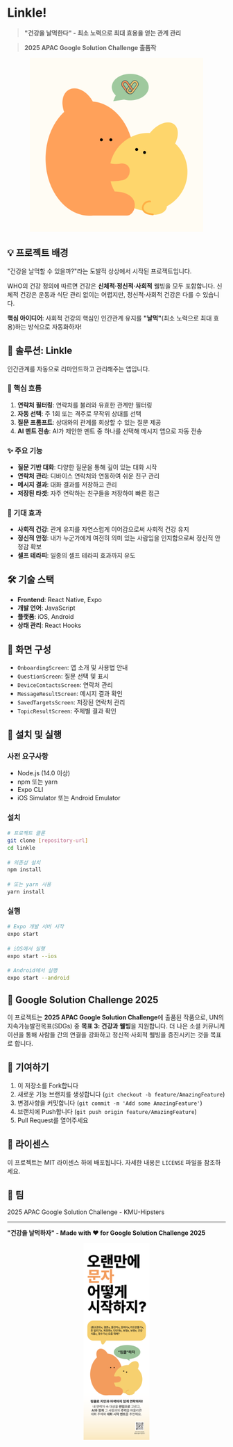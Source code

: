 
# Linkle!


> **"건강을 날먹한다" - 최소 노력으로 최대 효용을 얻는 관계 관리**

> **2025 APAC Google Solution Challenge 출품작**
> 
<div align="center">
  <img src="./linkle/assets/linkle_icon.png" alt="Linkle" width="400">
</div>

## 💡 프로젝트 배경

"건강을 날먹할 수 있을까?"라는 도발적 상상에서 시작된 프로젝트입니다.

WHO의 건강 정의에 따르면 건강은 **신체적·정신적·사회적** 웰빙을 모두 포함합니다. 신체적 건강은 운동과 식단 관리 없이는 어렵지만, 정신적·사회적 건강은 다를 수 있습니다.

**핵심 아이디어**: 사회적 건강의 핵심인 인간관계 유지를 **"날먹"**(최소 노력으로 최대 효용)하는 방식으로 자동화하자!

## 🌟 솔루션: Linkle

인간관계를 자동으로 리마인드하고 관리해주는 앱입니다.

### 🔄 핵심 흐름

1. **연락처 필터링**: 연락처를 불러와 유효한 관계만 필터링
2. **자동 선택**: 주 1회 또는 격주로 무작위 상대를 선택
3. **질문 프롬프트**: 상대와의 관계를 회상할 수 있는 질문 제공
4. **AI 멘트 전송**: AI가 제안한 멘트 중 하나를 선택해 메시지 앱으로 자동 전송

### ✨ 주요 기능

- **질문 기반 대화**: 다양한 질문을 통해 깊이 있는 대화 시작
- **연락처 관리**: 디바이스 연락처와 연동하여 쉬운 친구 관리
- **메시지 결과**: 대화 결과를 저장하고 관리
- **저장된 타겟**: 자주 연락하는 친구들을 저장하여 빠른 접근

### 🎁 기대 효과

- **사회적 건강**: 관계 유지를 자연스럽게 이어감으로써 사회적 건강 유지
- **정신적 안정**: 내가 누군가에게 여전히 의미 있는 사람임을 인지함으로써 정신적 안정감 확보
- **셀프 테라피**: 일종의 셀프 테라피 효과까지 유도

## 🛠 기술 스택

- **Frontend**: React Native, Expo
- **개발 언어**: JavaScript
- **플랫폼**: iOS, Android
- **상태 관리**: React Hooks

## 📱 화면 구성

- `OnboardingScreen`: 앱 소개 및 사용법 안내
- `QuestionScreen`: 질문 선택 및 표시
- `DeviceContactsScreen`: 연락처 관리
- `MessageResultScreen`: 메시지 결과 확인
- `SavedTargetsScreen`: 저장된 연락처 관리
- `TopicResultScreen`: 주제별 결과 확인

## 🚀 설치 및 실행

### 사전 요구사항
- Node.js (14.0 이상)
- npm 또는 yarn
- Expo CLI
- iOS Simulator 또는 Android Emulator

### 설치
```bash
# 프로젝트 클론
git clone [repository-url]
cd linkle

# 의존성 설치
npm install

# 또는 yarn 사용
yarn install
```

### 실행
```bash
# Expo 개발 서버 시작
expo start

# iOS에서 실행
expo start --ios

# Android에서 실행
expo start --android
```

## 🎯 Google Solution Challenge 2025

이 프로젝트는 **2025 APAC Google Solution Challenge**에 출품된 작품으로, UN의 지속가능발전목표(SDGs) 중 **목표 3: 건강과 웰빙**을 지원합니다. 더 나은 소셜 커뮤니케이션을 통해 사람들 간의 연결을 강화하고 정신적·사회적 웰빙을 증진시키는 것을 목표로 합니다.

## 🤝 기여하기

1. 이 저장소를 Fork합니다
2. 새로운 기능 브랜치를 생성합니다 (`git checkout -b feature/AmazingFeature`)
3. 변경사항을 커밋합니다 (`git commit -m 'Add some AmazingFeature'`)
4. 브랜치에 Push합니다 (`git push origin feature/AmazingFeature`)
5. Pull Request를 열어주세요

## 📄 라이센스

이 프로젝트는 MIT 라이센스 하에 배포됩니다. 자세한 내용은 `LICENSE` 파일을 참조하세요.

## 👥 팀

2025 APAC Google Solution Challenge - KMU-Hipsters

---

**"건강을 날먹하자" - Made with ❤️ for Google Solution Challenge 2025**

<div align="center">
  <img src="./linkle/assets/banner.png" alt="Linkle Banner" width="30%">
</div> 
